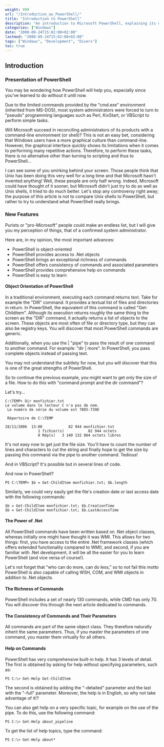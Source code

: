 ```yaml
---
weight: 999
url: "/Introduction_au_PowerShell/"
title: "Introduction to PowerShell"
description: "An introduction to Microsoft PowerShell, explaining its object-oriented nature and advantages compared to traditional command-line interfaces."
categories: ["Windows"]
date: "2008-09-24T15:02:00+02:00"
lastmod: "2008-09-24T15:02:00+02:00"
tags: ["Windows", "Development", "Divers"]
toc: true
---
```


## Introduction

### Presentation of PowerShell

You may be wondering how PowerShell will help you, especially since you've learned to do without it until now.

Due to the limited commands provided by the "cmd.exe" environment (inherited from MS-DOS), most system administrators were forced to turn to "pseudo" programming languages such as Perl, KixStart, or VBScript to perform simple tasks.

Will Microsoft succeed in reconciling administrators of its products with a command-line environment (or shell)? This is not an easy bet, considering that Windows users have a more graphical culture than command-line. However, the graphical interface quickly shows its limitations when it comes to performing many repetitive actions. Therefore, to perform these tasks, there is no alternative other than turning to scripting and thus to PowerShell...

I can see some of you smirking behind your screen. Those people think that Unix has been doing this very well for a long time and that Microsoft hasn't invented anything! Well, these people are only half wrong. Indeed, Microsoft could have thought of it sooner, but Microsoft didn't just try to do as well as Unix shells, it tried to do much better.
Let's stop any controversy right away; the purpose of this article is not to compare Unix shells to PowerShell, but rather to try to understand what PowerShell really brings.

### New Features

Purists or "pro-Microsoft" people could make an endless list, but I will give you my perception of things, that of a confirmed system administrator.

Here are, in my opinion, the most important advances:

- PowerShell is object-oriented
- PowerShell provides access to .Net objects
- PowerShell brings an exceptional richness of commands
- PowerShell offers consistency of commands and associated parameters
- PowerShell provides comprehensive help on commands
- PowerShell is easy to learn

#### Object Orientation of PowerShell

In a traditional environment, executing each command returns text. Take for example the "DIR" command. It provides a textual list of files and directories in return. In PowerShell, the equivalent of this command is called "Get-Childitem". Although its execution returns roughly the same thing to the screen as the "DIR" command, it actually returns a list of objects to the screen. These objects are most often of file or directory type, but they can also be registry keys. You will discover that most PowerShell commands are generic.

Additionally, when you use the | "pipe" to pass the result of one command to another command. For example: "dir | more". In PowerShell, you pass complete objects instead of passing text.

You may not understand the subtlety for now, but you will discover that this is one of the great strengths of PowerShell.

So to continue the previous example, you might want to get only the size of a file.
How to do this with "command prompt and the dir command"?

Let's try...

```text
C:\TEMP> Dir monfichier.txt
Le volume dans le lecteur C n'a pas de nom.
 Le numéro de série du volume est 78D5-739D

 Répertoire de C:\TEMP

28/11/2006  13:00            82 944 monfichier.txt
               1 fichier(s)           82 944 octets
               0 Rép(s)   3 140 132 864 octets libres
```

It's not easy now to get just the file size. You'll have to count the number of lines and characters to cut the string and finally hope to get the size by passing this command via the pipe to another command. Tedious!

And in VBScript? It's possible but in several lines of code.

And now in PowerShell?

```
PS C:\TEMP> $b = Get-ChildItem monfichier.txt; $b.length
```

Similarly, we could very easily get the file's creation date or last access date with the following commands:

```
$b = Get-ChildItem monfichier.txt; $b.CreationTime
$b = Get-ChildItem monfichier.txt; $b.LastAccessTime
```

#### The Power of .Net

All PowerShell commands have been written based on .Net object classes, whereas initially one might have thought it was WMI. This allows for two things: first, you have access to the entire .Net framework classes (which offers extended functionality compared to WMI), and second, if you are familiar with .Net development, it will be all the easier for you to learn PowerShell (and vice versa of course!).

Let's not forget that "who can do more, can do less," so to not fail this motto PowerShell is also capable of calling WSH, COM, and WMI objects in addition to .Net objects.

#### The Richness of Commands

PowerShell includes a set of nearly 130 commands, while CMD has only 70.
You will discover this through the next article dedicated to commands.

#### The Consistency of Commands and Their Parameters

All commands are part of the same object class. They therefore naturally inherit the same parameters. Thus, if you master the parameters of one command, you master them virtually for all others.

#### Help on Commands

PowerShell has very comprehensive built-in help. It has 3 levels of detail. The first is obtained by asking for help without specifying parameters, such as:

```
PS C:\> Get-Help Get-ChildItem
```

The second is obtained by adding the "-detailed" parameter and the last with the "-full" parameter. Moreover, the help is in English, so why not take advantage of it!?

You can also get help on a very specific topic, for example on the use of the pipe. To do this, use the following command:

```
PS C:\> Get-Help about_pipeline
```

To get the list of help topics, type the command:

```
PS C:\> Get-Help about*
```

